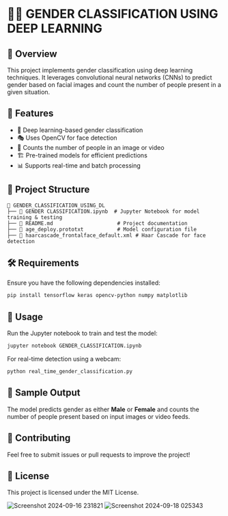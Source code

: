 # 👩‍💻 GENDER CLASSIFICATION USING DEEP LEARNING

## 📌 Overview
This project implements gender classification using deep learning techniques. It leverages convolutional neural networks (CNNs) to predict gender based on facial images and count the number of people present in a given situation.

## 🚀 Features
- 🧠 Deep learning-based gender classification
- 🎭 Uses OpenCV for face detection
- 🔢 Counts the number of people in an image or video
- 🏗️ Pre-trained models for efficient predictions
- 📊 Supports real-time and batch processing

## 📂 Project Structure
```
📁 GENDER_CLASSIFICATION_USING_DL
├── 📜 GENDER CLASSIFICATION.ipynb  # Jupyter Notebook for model training & testing
├── 📜 README.md                     # Project documentation
├── 📜 age_deploy.prototxt           # Model configuration file
├── 📜 haarcascade_frontalface_default.xml # Haar Cascade for face detection
```

## 🛠️ Requirements
Ensure you have the following dependencies installed:
```bash
pip install tensorflow keras opencv-python numpy matplotlib
```

## 🎯 Usage
Run the Jupyter notebook to train and test the model:
```bash
jupyter notebook GENDER_CLASSIFICATION.ipynb
```
For real-time detection using a webcam:
```python
python real_time_gender_classification.py
```

## 📸 Sample Output
The model predicts gender as either **Male** or **Female** and counts the number of people present based on input images or video feeds.

## 🙌 Contributing
Feel free to submit issues or pull requests to improve the project!

## 📜 License
This project is licensed under the MIT License.

![Screenshot 2024-09-16 231821](https://github.com/user-attachments/assets/ae93935e-ecf3-4d53-a85e-a077f84ed95b)
![Screenshot 2024-09-18 025343](https://github.com/user-attachments/assets/d818f4da-6143-4d3e-9061-30a732f4cbbf)


